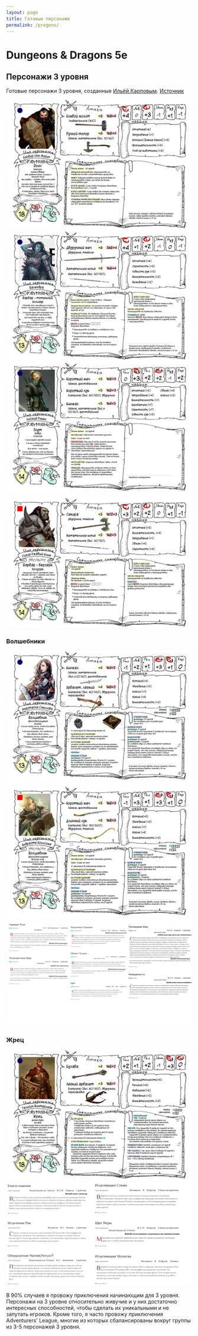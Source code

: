 ```yaml
---
layout: page
title: Готовые персонажи
permalink: /pregens/
---
```


# Dungeons & Dragons 5e

## Персонажи 3 уровня

Готовые персонажи 3 уровня, созданные [Ильёй Карповым](https://vk.com/gaory). [Источник](https://vk.com/topic-112707532_35076987?post=38)

![Балвир](/assets/Балвир_сын_Мория_дварф_воин_чемпион.jpg)
![Валендра](/assets/Валендра_голиаф_варвар_тотемный.jpg)
![Лисица](/assets/Лисица_Рокен_плут_убийца_полуэльф.jpg)
![Сигор](/assets/Сигор_Ржавый_Клык_варвар_берсерк_полуорк.jpg)

### Волшебники

![Анастасия](/assets/Анастасия_Соколова_человек_волшебник_воплощения.jpg)
![Андрасте](/assets/Андрасте_Кслиомэ_эльф_волшебник_воплощения.jpg)
![заклинания волшебника](/assets/заклинания_волшебника.png)

### Жрец

![Таласин](/assets/Таласин_Винтерлейк_человек_жрец_домена_бури.jpg)
![заклинания жреца](/assets/заклинания_жреца.png)

В 90% случаев я провожу приключения начинающим для 3 уровня. Персонажи на 3 уровне относительно живучие и у них достаточно интересных способностей, чтобы сделать их уникальными и не запутать игроков. Кроме того, я часто провожу приключения Adventurers' League, многие из которых сбалансированы вокруг группы из 3-5 персонажей 3 уровня.

